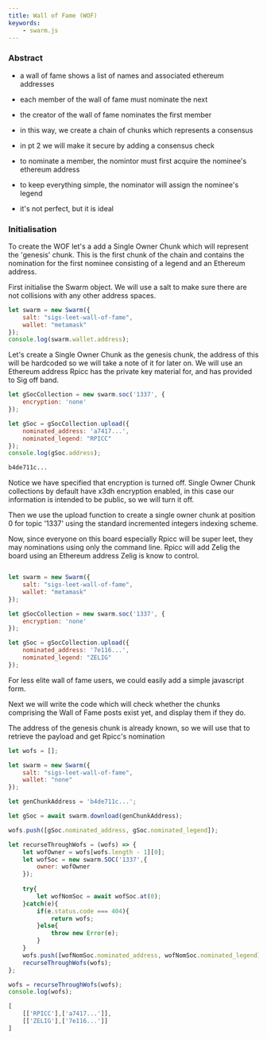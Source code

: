 ```yaml
---
title: Wall of Fame (WOF) 
keywords:
    - swarm.js
---
```


### Abstract

* a wall of fame shows a list of names and associated ethereum addresses
* each member of the wall of fame must nominate the next
* the creator of the wall of fame nominates the first member
* in this way, we create a chain of chunks which represents a consensus
* in pt 2 we will make it secure by adding a consensus check

* to nominate a member, the nomintor must first acquire the nominee's ethereum address
* to keep everything simple, the nominator will assign the nominee's legend
* it's not perfect, but it is ideal

### Initialisation

To create the WOF let's a add a Single Owner Chunk which will represent the 'genesis' chunk. This is the first chunk of the chain and contains the nomination for the first nominee consisting of a legend and an Ethereum address.

First initialise the Swarm object. We will use a salt to make sure there are not collisions with any other address spaces.

```js
let swarm = new Swarm({
    salt: "sigs-leet-wall-of-fame",
    wallet: "metamask"
});
console.log(swarm.wallet.address);
```

Let's create a Single Owner Chunk as the genesis chunk, the address of this will be hardcoded so we will take a note of it for later on. We will use an Ethereum address Rpicc has the private key material for, and has provided to Sig off band.

```js
let gSocCollection = new swarm.soc('1337', {
    encryption: 'none'
});

let gSoc = gSocCollection.upload({
    nominated_address: 'a7417...',
    nominated_legend: "RPICC"
});
console.log(gSoc.address);
```

```sh
b4de711c...
```

Notice we have specified that encryption is turned off. Single Owner Chunk collections by default have x3dh encryption enabled, in this case our information is intended to be public, so we will turn it off.

Then we use the upload function to create a single owner chunk at position 0 for topic '1337' using the standard incremented integers indexing scheme.

Now, since everyone on this board especially Rpicc will be super leet, they may nominations using only the command line. Rpicc will add Zelig the board using an Ethereum address Zelig is know to control.

```js

let swarm = new Swarm({
    salt: "sigs-leet-wall-of-fame",
    wallet: "metamask"
});

let gSocCollection = new swarm.soc('1337', {
    encryption: 'none'
});

let gSoc = gSocCollection.upload({
    nominated_address: '7e116...',
    nominated_legend: "ZELIG"
});
```

For less elite wall of fame users, we could easily add a simple javascript form.

Next we will write the code which will check whether the chunks comprising the Wall of Fame posts exist yet, and display them if they do.

The address of the genesis chunk is already known, so we will use that to retrieve the payload and get Rpicc's nomination

```js
let wofs = [];

let swarm = new Swarm({
    salt: "sigs-leet-wall-of-fame",
    wallet: "none"
});

let genChunkAddress = 'b4de711c...';

let gSoc = await swarm.download(genChunkAddress);

wofs.push([gSoc.nominated_address, gSoc.nominated_legend]);

let recurseThroughWofs = (wofs) => {
    let wofOwner = wofs[wofs.length - 1][0];
    let wofSoc = new swarm.SOC('1337',{
        owner: wofOwner
    });
    
    try{
        let wofNomSoc = await wofSoc.at(0);
    }catch(e){
        if(e.status.code === 404){
            return wofs;
        }else{
            throw new Error(e);
        }
    }
    wofs.push([wofNomSoc.nominated_address, wofNomSoc.nominated_legend]);
    recurseThroughWofs(wofs);
};

wofs = recurseThroughWofs(wofs);
console.log(wofs);
```

```js
[
    [['RPICC'],['a7417...']],
    [['ZELIG'],['7e116...']]
]
```